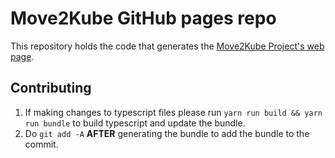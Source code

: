 # Move2Kube GitHub pages repo

This repository holds the code that generates the [Move2Kube Project's web page](https://movekube.konveyor.io/).

## Contributing

1. If making changes to typescript files please run `yarn run build && yarn run bundle` to build typescript and update the bundle.
2. Do `git add -A` **AFTER** generating the bundle to add the bundle to the commit.
